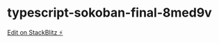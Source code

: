 # typescript-sokoban-final-8med9v

[Edit on StackBlitz ⚡️](https://stackblitz.com/edit/typescript-sokoban-final-8med9v)